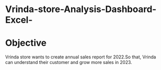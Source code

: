 # Vrinda-store-Analysis-Dashboard-Excel-

# Objective
Vrinda store wants to create annual sales report for 2022.So that, Vrinda can understand their customer and grow more sales in 2023. 
